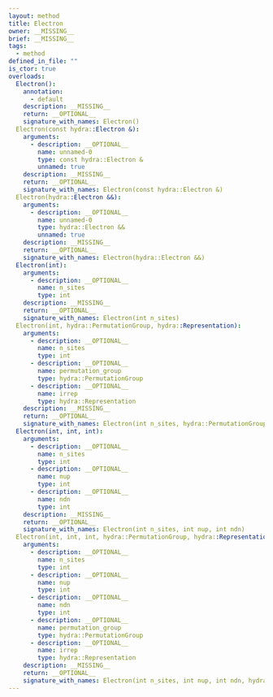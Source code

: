 ```yaml
---
layout: method
title: Electron
owner: __MISSING__
brief: __MISSING__
tags:
  - method
defined_in_file: ""
is_ctor: true
overloads:
  Electron():
    annotation:
      - default
    description: __MISSING__
    return: __OPTIONAL__
    signature_with_names: Electron()
  Electron(const hydra::Electron &):
    arguments:
      - description: __OPTIONAL__
        name: unnamed-0
        type: const hydra::Electron &
        unnamed: true
    description: __MISSING__
    return: __OPTIONAL__
    signature_with_names: Electron(const hydra::Electron &)
  Electron(hydra::Electron &&):
    arguments:
      - description: __OPTIONAL__
        name: unnamed-0
        type: hydra::Electron &&
        unnamed: true
    description: __MISSING__
    return: __OPTIONAL__
    signature_with_names: Electron(hydra::Electron &&)
  Electron(int):
    arguments:
      - description: __OPTIONAL__
        name: n_sites
        type: int
    description: __MISSING__
    return: __OPTIONAL__
    signature_with_names: Electron(int n_sites)
  Electron(int, hydra::PermutationGroup, hydra::Representation):
    arguments:
      - description: __OPTIONAL__
        name: n_sites
        type: int
      - description: __OPTIONAL__
        name: permutation_group
        type: hydra::PermutationGroup
      - description: __OPTIONAL__
        name: irrep
        type: hydra::Representation
    description: __MISSING__
    return: __OPTIONAL__
    signature_with_names: Electron(int n_sites, hydra::PermutationGroup permutation_group, hydra::Representation irrep)
  Electron(int, int, int):
    arguments:
      - description: __OPTIONAL__
        name: n_sites
        type: int
      - description: __OPTIONAL__
        name: nup
        type: int
      - description: __OPTIONAL__
        name: ndn
        type: int
    description: __MISSING__
    return: __OPTIONAL__
    signature_with_names: Electron(int n_sites, int nup, int ndn)
  Electron(int, int, int, hydra::PermutationGroup, hydra::Representation):
    arguments:
      - description: __OPTIONAL__
        name: n_sites
        type: int
      - description: __OPTIONAL__
        name: nup
        type: int
      - description: __OPTIONAL__
        name: ndn
        type: int
      - description: __OPTIONAL__
        name: permutation_group
        type: hydra::PermutationGroup
      - description: __OPTIONAL__
        name: irrep
        type: hydra::Representation
    description: __MISSING__
    return: __OPTIONAL__
    signature_with_names: Electron(int n_sites, int nup, int ndn, hydra::PermutationGroup permutation_group, hydra::Representation irrep)
---
```

